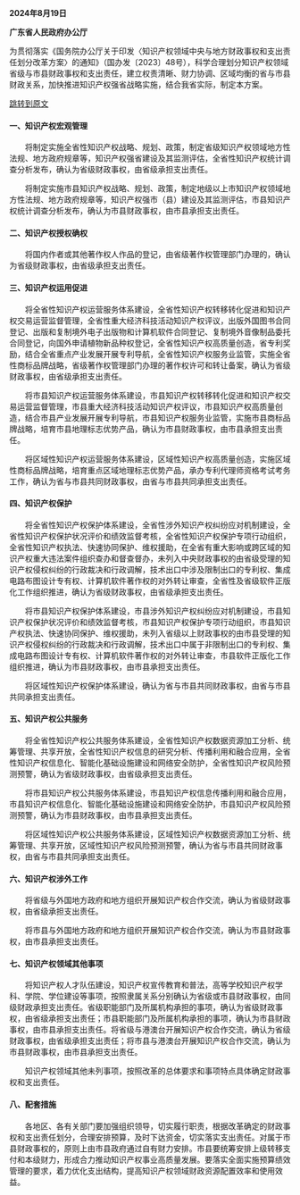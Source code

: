 **2024年8月19日**

**广东省人民政府办公厅**

为贯彻落实《国务院办公厅关于印发〈知识产权领域中央与地方财政事权和支出责任划分改革方案〉的通知》（国办发〔2023〕48号），科学合理划分知识产权领域省级与市县财政事权和支出责任，建立权责清晰、财力协调、区域均衡的省与市县财政关系，加快推进知识产权强省战略实施，结合我省实际，制定本方案。

[跳转到原文](https://www.gd.gov.cn/zwgk/gongbao/2024/19/content/post_4485831.html)

#### 一、知识产权宏观管理

　　将制定实施全省性知识产权战略、规划、政策，制定省级知识产权领域地方性法规、地方政府规章等，知识产权强省建设及其监测评估，全省性知识产权统计调查分析发布，确认为省级财政事权，由省级承担支出责任。

　　将制定实施市县知识产权战略、规划、政策，制定地级以上市知识产权领域地方性法规、地方政府规章等，知识产权强市（县）建设及其监测评估，市县知识产权统计调查分析发布，确认为市县财政事权，由市县承担支出责任。

#### 二、知识产权授权确权

　　将国内作者或其他著作权人作品的登记，由省级著作权管理部门办理的，确认为省级财政事权，由省级承担支出责任。

#### 三、知识产权运用促进

　　将全省性知识产权运营服务体系建设，全省性知识产权转移转化促进和知识产权交易运营监督管理，全省性重大经济科技活动知识产权评议，出版外国图书合同登记、出版和复制境外电子出版物和计算机软件合同登记、复制境外音像制品委托合同登记，向国外申请植物新品种权登记，全省性知识产权高质量创造，省专利奖励，结合全省重点产业发展开展专利导航，全省性知识产权服务业监管，实施全省性商标品牌战略，省级著作权管理部门办理的著作权许可和转让备案，确认为省级财政事权，由省级承担支出责任。

　　将市县知识产权运营服务体系建设，市县知识产权转移转化促进和知识产权交易运营监督管理，市县重大经济科技活动知识产权评议，市县知识产权高质量创造，结合市县产业发展开展专利导航，市县知识产权服务业监管，实施市县商标品牌战略，培育市县地理标志优势产品，确认为市县财政事权，由市县承担支出责任。

　　将区域性知识产权运营服务体系建设，区域性知识产权高质量创造，实施区域性商标品牌战略，培育重点区域地理标志优势产品，承办专利代理师资格考试考务工作，确认为省与市县共同财政事权，由省与市县共同承担支出责任。

#### 四、知识产权保护

　　将全省性知识产权保护体系建设，全省性涉外知识产权纠纷应对机制建设，全省性知识产权保护状况评价和绩效监督考核，全省性知识产权保护专项行动组织，全省性知识产权执法、快速协同保护、维权援助，在全省有重大影响或跨区域的知识产权重大违法案件组织查办和督查督办，未列入中央财政事权的由省级受理的知识产权侵权纠纷的行政裁决和行政调解，技术出口中涉及限制出口的专利权、集成电路布图设计专有权、计算机软件著作权的对外转让审查，全省性及省级软件正版化工作组织推进，确认为省级财政事权，由省级承担支出责任。

　　将市县知识产权保护体系建设，市县涉外知识产权纠纷应对机制建设，市县知识产权保护状况评价和绩效监督考核，市县知识产权保护专项行动组织，市县知识产权执法、快速协同保护、维权援助，未列入省级以上财政事权的由市县受理的知识产权侵权纠纷的行政裁决和行政调解，技术出口中属于非限制出口的专利权、集成电路布图设计专有权、计算机软件著作权的对外转让审查，市县软件正版化工作组织推进，确认为市县财政事权，由市县承担支出责任。

　　将区域性知识产权保护体系建设，确认为省与市县共同财政事权，由省与市县共同承担支出责任。

#### 五、知识产权公共服务

　　将全省性知识产权公共服务体系建设，全省性知识产权数据资源加工分析、统筹管理、共享开放，全省性知识产权信息的研究分析、传播利用和融合应用，全省性知识产权信息化、智能化基础设施建设和网络安全防护，全省性知识产权风险预测预警，确认为省级财政事权，由省级承担支出责任。

　　将市县知识产权公共服务体系建设，市县知识产权信息传播利用和融合应用，市县知识产权信息化、智能化基础设施建设和网络安全防护，市县知识产权风险预测预警，确认为市县财政事权，由市县承担支出责任。

　　将区域性知识产权公共服务体系建设，区域性知识产权数据资源加工分析、统筹管理、共享开放，区域性知识产权风险预测预警，确认为省与市县共同财政事权，由省与市县共同承担支出责任。

#### 六、知识产权涉外工作

　　将省级与外国地方政府和地方组织开展知识产权合作交流，确认为省级财政事权，由省级承担支出责任。

　　将市县与外国地方政府和地方组织开展知识产权合作交流，确认为市县财政事权，由市县承担支出责任。

#### 七、知识产权领域其他事项

　　将知识产权人才队伍建设，知识产权宣传教育和普法，高等学校知识产权学科、学院、学位建设等事项，按照隶属关系分别确认为省级或市县财政事权，由同级财政承担支出责任。省级职能部门及所属机构承担的事项，确认为省级财政事权，由省级承担支出责任；市县职能部门及所属机构承担的事项，确认为市县财政事权，由市县承担支出责任。将省级与港澳台开展知识产权合作交流，确认为省级财政事权，由省级承担支出责任；将市县与港澳台开展知识产权合作交流，确认为市县财政事权，由市县承担支出责任。

　　知识产权领域其他未列事项，按照改革的总体要求和事项特点具体确定财政事权和支出责任。

#### 八、配套措施

　　各地区、各有关部门要加强组织领导，切实履行职责，根据改革确定的财政事权和支出责任划分，合理安排预算，及时下达资金，切实落实支出责任。对属于市县财政事权的，原则上由市县政府通过自有财力安排。市县要统筹安排上级转移支付和本级财力，形成合力推动知识产权事业高质量发展。要落实全面实施预算绩效管理的要求，着力优化支出结构，提高知识产权领域财政资源配置效率和使用效益。